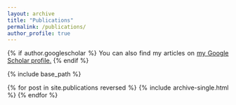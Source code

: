 ```yaml
---
layout: archive
title: "Publications"
permalink: /publications/
author_profile: true
---
```


<style>
body {
text-align: justify}
</style>

{% if author.googlescholar %}
  You can also find my articles on <u><a href="{{author.googlescholar}}">my Google Scholar profile</a>.</u>
{% endif %}

{% include base_path %}

{% for post in site.publications reversed %}
  {% include archive-single.html %}
{% endfor %}
